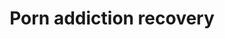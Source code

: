 ---
tag: porn-addiction-recovery
title: Porn addiction recovery
description: >-
  This list of resources will aid you in recovery from your porn addiction.
  Check these articles and resources before looking at other treatment
  programs. 
hero:
  label: Porn addiction recovery
  heading: This list of resources will aid you in recovery from your porn addiction.
  text_markdown:
page_blocks:
  - _id: posts_relevant
---